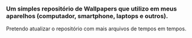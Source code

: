 ### Um simples repositório de Wallpapers que utilizo em meus aparelhos (computador, smartphone, laptops e outros).
Pretendo atualizar o repositório com mais arquivos de tempos em tempos.
